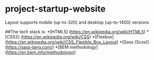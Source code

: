 # project-startup-website
Layout supports mobile (up-to-320) and desktop (up-to-1400) versions

##The tech stack is:
*[HTML5] (https://en.wikipedia.org/wiki/HTML5)
*[CSS3] (https://en.wikipedia.org/wiki/CSS)
*[Flexbox] (https://en.wikipedia.org/wiki/CSS_Flexible_Box_Layout)
*[Sass (Scss)] (https://sass-lang.com/)
*[BEM methodology] (https://en.bem.info/methodology/)
